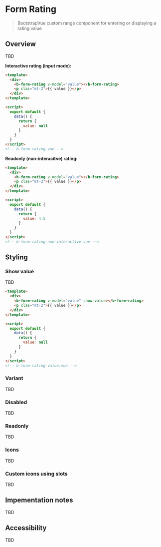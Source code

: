 # Form Rating

> BootstrapVue custom range component for entering or displaying a rating value

## Overview

TBD

**Interactive rating (input mode):**

```html
<template>
  <div>
    <b-form-rating v-model="value"></b-form-rating>
    <p clas="mt-2">{{ value }}</p>
  </div>
</template>

<script>
  export default {
    data() {
      return {
        value: null
      }
    }
  }
</script>
<!-- b-form-rating.vue -->
```

**Readonly (non-interacitve) rating:**

```html
<template>
  <div>
    <b-form-rating v-model="value"></b-form-rating>
    <p clas="mt-2">{{ value }}</p>
  </div>
</template>

<script>
  export default {
    data() {
      return {
        value: 4.5
      }
    }
  }
</script>
<!-- b-form-rating-non-interactive.vue -->
```

## Styling

### Show value

TBD

```html
<template>
  <div>
    <b-form-rating v-model="value" show-value></b-form-rating>
    <p clas="mt-2">{{ value }}</p>
  </div>
</template>

<script>
  export default {
    data() {
      return {
        value: null
      }
    }
  }
</script>
<!-- b-form-rating-value.vue -->
```

### Variant

TBD

### Disabled

TBD

### Readonly

TBD

### Icons

TBD

### Custom icons using slots

TBD

## Impementation notes

TBD

## Accessibility

TBD
